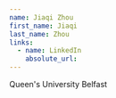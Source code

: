 ```yaml
---
name: Jiaqi Zhou
first_name: Jiaqi
last_name: Zhou
links:
  - name: LinkedIn
    absolute_url: 
---
```

Queen's University Belfast
